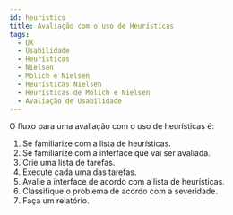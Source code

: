 ```yaml
---
id: heuristics
title: Avaliação com o uso de Heurísticas
tags:
  - UX
  - Usabilidade
  - Heurísticas
  - Nielsen
  - Molich e Nielsen
  - Heurísticas Nielsen
  - Heurísticas de Molich e Nielsen
  - Avaliação de Usabilidade
---
```


O fluxo para uma avaliação com o uso de heurísticas é:

1. Se familiarize com a lista de heurísticas.
2. Se familiarize com a interface que vai ser avaliada.
3. Crie uma lista de tarefas.
4. Execute cada uma das tarefas.
5. Avalie a interface de acordo com a lista de heurísticas.
6. Classifique o problema de acordo com a severidade.
7. Faça um relatório.
